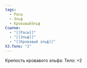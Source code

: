 ```yaml
---
tags:
  - Расы
  - Эльф
  - КровавыйЭльф
Ссылки:
  - "[[Расы]]"
  - "[[Эльф]]"
  - "[[Кровавый эльф]]"
ХЗ.Тело: "2"
---
```

Крепость кровавого эльфа:
Тело: +2









